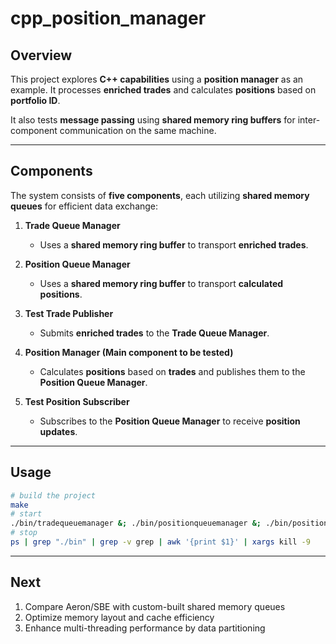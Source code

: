 # **cpp_position_manager**

## **Overview**
This project explores **C++ capabilities** using a **position manager** as an example. It processes **enriched trades** and calculates **positions** based on **portfolio ID**.

It also tests **message passing** using **shared memory ring buffers** for inter-component communication on the same machine.

---

## **Components**
The system consists of **five components**, each utilizing **shared memory queues** for efficient data exchange:

1. **Trade Queue Manager**  
   - Uses a **shared memory ring buffer** to transport **enriched trades**.

2. **Position Queue Manager**  
   - Uses a **shared memory ring buffer** to transport **calculated positions**.

3. **Test Trade Publisher**  
   - Submits **enriched trades** to the **Trade Queue Manager**.

4. **Position Manager (Main component to be tested)**  
   - Calculates **positions** based on **trades** and publishes them to the **Position Queue Manager**.

5. **Test Position Subscriber**  
   - Subscribes to the **Position Queue Manager** to receive **position updates**.

---

## **Usage**
```sh
# build the project
make 
# start
./bin/tradequeuemanager &; ./bin/positionqueuemanager &; ./bin/positionmanager &; ./bin/positionsubscriber &;./bin/tradepublisher
# stop
ps | grep "./bin" | grep -v grep | awk '{print $1}' | xargs kill -9
```

---

## **Next**
1. Compare Aeron/SBE with custom-built shared memory queues
2. Optimize memory layout and cache efficiency
3. Enhance multi-threading performance by data partitioning
